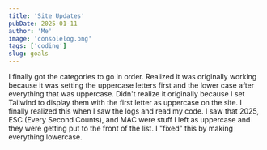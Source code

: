 ```yaml
---
title: 'Site Updates'
pubDate: 2025-01-11
author: 'Me'
image: 'consolelog.png'
tags: ['coding']
slug: goals
---
```


I finally got the categories to go in order. Realized it was originally working because it was setting the uppercase letters first and the lower case after everything that was uppercase. Didn't realize it originally because I set Tailwind to display them with the first letter as uppercase on the site. I finally realized this when I saw the logs and read my code. I saw that 2025, ESC (Every Second Counts), and MAC were stuff I left as uppercase and they were getting put to the front of the list. I "fixed" this by making everything lowercase. 